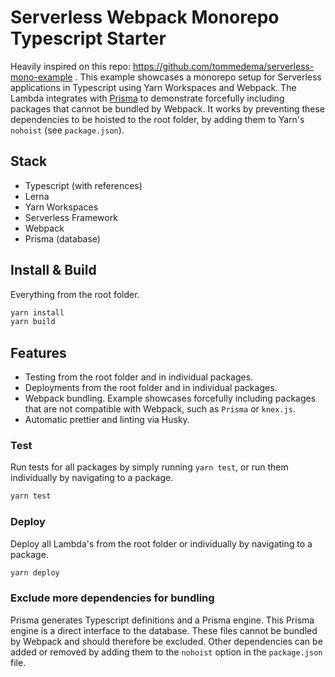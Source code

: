 # Serverless Webpack Monorepo Typescript Starter

Heavily inspired on this repo: https://github.com/tommedema/serverless-mono-example . This example showcases a monorepo setup for Serverless applications in Typescript using Yarn Workspaces and Webpack. The Lambda integrates with [Prisma](https://github.com/prisma/prisma) to demonstrate forcefully including packages that cannot be bundled by Webpack. It works by preventing these dependencies to be hoisted to the root folder, by adding them to Yarn's `nohoist` (see `package.json`).

## Stack

- Typescript (with references)
- Lerna
- Yarn Workspaces
- Serverless Framework
- Webpack
- Prisma (database)

## Install & Build

Everything from the root folder.

```sh
yarn install
yarn build
```

## Features

- Testing from the root folder and in individual packages.
- Deployments from the root folder and in individual packages.
- Webpack bundling. Example showcases forcefully including packages that are not compatible with Webpack, such as `Prisma` or `knex.js`.
- Automatic prettier and linting via Husky.

### Test

Run tests for all packages by simply running `yarn test`, or run them individually by navigating to a package.

```sh
yarn test
```

### Deploy

Deploy all Lambda's from the root folder or individually by navigating to a package.

```sh
yarn deploy
```

### Exclude more dependencies for bundling

Prisma generates Typescript definitions and a Prisma engine. This Prisma engine is a direct interface to the database. These files cannot be bundled by Webpack and should therefore be excluded. Other dependencies can be added or removed by adding them to the `nohoist` option in the `package.json` file.
